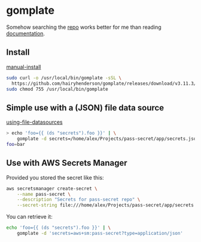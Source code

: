 # gomplate

Somehow searching the
[repo](https://github.com/hairyhenderson/gomplate) works
better for me than reading [documentation](https://docs.gomplate.ca/).

## Install

[manual-install](https://docs.gomplate.ca/installing/#manual-install)

```sh
sudo curl -o /usr/local/bin/gomplate -sSL \
  https://github.com/hairyhenderson/gomplate/releases/download/v3.11.3/gomplate_linux-amd64
sudo chmod 755 /usr/local/bin/gomplate
```

## Simple use with a (JSON) file data source

[using-file-datasources](https://github.com/hairyhenderson/gomplate/blob/main/docs/content/datasources.md#using-file-datasources)

```sh
> echo 'foo={{ (ds "secrets").foo }}' | \
    gomplate -d secrets=/home/alex/Projects/pass-secret/app/secrets.json
foo=bar
```

## Use with AWS Secrets Manager

Provided you stored the secret like this:
```sh
aws secretsmanager create-secret \
    --name pass-secret \
    --description "Secrets for pass-secret repo" \
    --secret-string file:///home/alex/Projects/pass-secret/app/secrets.json
```

You can retrieve it:
```sh
echo 'foo={{ (ds "secrets").foo }}' | \
    gomplate -d 'secrets=aws+sm:pass-secret?type=application/json'
```
